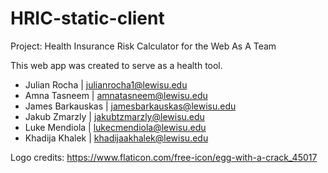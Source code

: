 # HRIC-static-client
Project: Health Insurance Risk Calculator for the Web As A Team

This web app was created to serve as a health tool.

- Julian Rocha | julianrocha1@lewisu.edu
- Amna Tasneem | amnatasneem@lewisu.edu
- James Barkauskas | jamesbarkauskas@lewisu.edu
- Jakub Zmarzly | jakubtzmarzly@lewisu.edu
- Luke Mendiola | lukecmendiola@lewisu.edu
- Khadija Khalek | khadijaakhalek@lewisu.edu

Logo credits: https://www.flaticon.com/free-icon/egg-with-a-crack_45017

